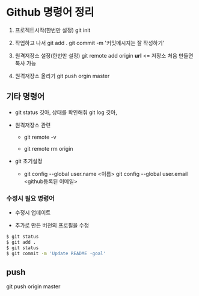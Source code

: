 # Github 명령어 정리

1.  프로젝트시작(한번만 설정)
   git init

2. 작업하고 나서
   git add . 
   git commit -m '커밋메시지는 잘 작성하기'

3. 원격저장소 설정(한번만 설정)
   git remote add origin __url__ <= 저장소 처음 만들면 복사 가능

4. 원격저장소 올리기
   git push orgin master

## 기타 명령어

* git status 깃아, 상태를 확인해줘
  git log 깃아, 

* 원격저장소 관련

  * git remote -v 

  * git remote rm origin  

* git 초기설정
  * git config --global user.name <이름>
    git config --global user.email <github등록된 이메일>

### 수정시 필요 명령어

* 수정시 업데이트

* 추가로 만든 버전의 프로필을 수정

```bash 
$ git status
$ git add .
$ git status
$ git commit -m 'Update README -goal'
```

## push

git push origin master 

